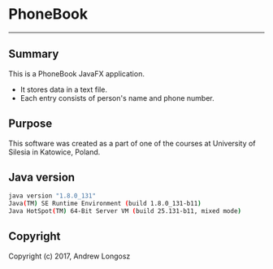 # PhoneBook

----

## Summary

This is a PhoneBook JavaFX application.

- It stores data in a text file.
- Each entry consists of person's name and phone number.

## Purpose

This software was created as a part of one of the courses at
University of Silesia in Katowice, Poland.

## Java version

```bash
java version "1.8.0_131"
Java(TM) SE Runtime Environment (build 1.8.0_131-b11)
Java HotSpot(TM) 64-Bit Server VM (build 25.131-b11, mixed mode)
```

## Copyright

Copyright (c) 2017, Andrew Longosz
